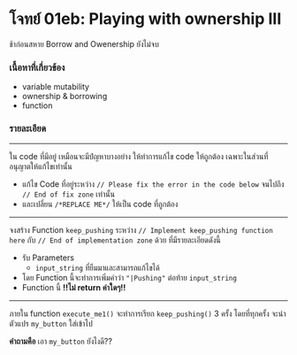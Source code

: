 # โจทย์ 01eb: Playing with ownership III
ช้าก่อนสหาย Borrow and Owenership ยังไม่จบ

### เนื้อหาที่เกี่ยวข้อง
- variable mutability
- ownership & borrowing
- function

### รายละเอียด

---

ใน code ที่มีอยู่ เหมือนจะมีปํญหาบางอย่าง ให้ทำการแก้ไข code ให้ถูกต้อง เฉพาะในส่วนที่อนุญาตให้แก้ไขเท่านั้น 
- แก้ไข Code ที่อยู่ระหว่าง `// Please fix the error in the code below` จนไปถึง `// End of fix zone` เท่านั้น
- และเปลี่ยน `/*REPLACE ME*/` ให้เป็น code ที่ถูกต้อง

---
จงสร้าง Function `keep_pushing` ระหว่าง `// Implement keep_pushing function here` กับ `// End of implementation zone` ด้วย ที่มีรายละเอียดดังนี้
- รับ Parameters
    - `input_string` ที่ยืมมาและสามารถแก้ไขได้
- โดย Function นี้จะทำการเพิ่มคำว่า `"|Pushing"` ต่อท้าย `input_string`
- Function นี้ **!!ไม่ return ค่าใดๆ!!**

---
ภายใน function `execute_me1()` จะทำการเรียก `keep_pushing()` 3 ครั้ง โดยที่ทุกครั้ง จะนำตัวแปร `my_button` ใส่เข้าไป 

**คำถามคือ** เอา `my_button` ยังไงดี??